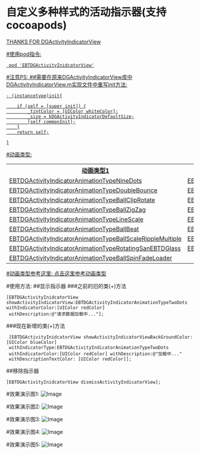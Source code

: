# 自定义多种样式的活动指示器(支持cocoapods)
<a href="https://github.com/gontovnik/DGActivityIndicatorView
">THANKS FOR DGActivityIndicatorView </href>

#使用pod指令:
```
 pod 'EBTDGActivityInidcatorView'
```




#注意PS:
##需要在原来DGActivityIndicatorView库中DGActivityIndicatorView.m实现文件中重写init方法:
```
- (instancetype)init{

    if (self = [super init]) {
        _tintColor = [UIColor whiteColor];
        _size = kDGActivityIndicatorDefaultSize;
        [self commonInit];
    }
    return self;

}

```


#动画类型:

<table >
<tr >
 <th>动画类型1</th>
 <th>动画类型2</th>
 <th>动画类型3</th>
 <th>动画类型4</th>
</tr>

<tr >
   <td>EBTDGActivityIndicatorAnimationTypeNineDots</td>
   <td>EBTDGActivityIndicatorAnimationTypeTriplePulse</td>
   <td>EBTDGActivityIndicatorAnimationTypeFiveDots</td>
   <td>EBTDGActivityIndicatorAnimationTypeRotatingSquares</td>

</tr>

<tr >
       <td>EBTDGActivityIndicatorAnimationTypeDoubleBounce</td>
       <td>EBTDGActivityIndicatorAnimationTypeTwoDots</td>
       <td>EBTDGActivityIndicatorAnimationTypeThreeDots</td>
       <td>EBTDGActivityIndicatorAnimationTypeBallPulse</td>
</tr>

<tr >
<td>EBTDGActivityIndicatorAnimationTypeBallClipRotate</td>
<td>EBTDGActivityIndicatorAnimationTypeBallClipRotatePulse</td>
<td>EBTDGActivityIndicatorAnimationTypeBallClipRotateMultiple</td>
<td>EBTDGActivityIndicatorAnimationTypeBallRotate</td>
</tr>

<tr >
<td>EBTDGActivityIndicatorAnimationTypeBallZigZag</td>
<td>EBTDGActivityIndicatorAnimationTypeBallZigZagDeflect</td>
<td>EBTDGActivityIndicatorAnimationTypeBallTrianglePath</td>
<td>EBTDGActivityIndicatorAnimationTypeBallScale</td>
</tr>

<tr >
<td>EBTDGActivityIndicatorAnimationTypeLineScale</td>
<td>EBTDGActivityIndicatorAnimationTypeLineScaleParty</td>
<td>EBTDGActivityIndicatorAnimationTypeBallScaleMultiple</td>
<td>EBTDGActivityIndicatorAnimationTypeBallPulseSync</td>
</tr>

<tr >
<td>EBTDGActivityIndicatorAnimationTypeBallBeat</td>
<td>EBTDGActivityIndicatorAnimationTypeLineScalePulseOut</td>
<td>EBTDGActivityIndicatorAnimationTypeLineScalePulseOutRapid</td>
<td>EBTDGActivityIndicatorAnimationTypeBallScaleRipple</td>
</tr>

<tr >
<td>EBTDGActivityIndicatorAnimationTypeBallScaleRippleMultiple</td>
<td>EBTDGActivityIndicatorAnimationTypeTriangleSkewSpin</td>
<td>EBTDGActivityIndicatorAnimationTypeBallGridBeat</td>
<td>EBTDGActivityIndicatorAnimationTypeBallGridPulse</td>
</tr>

<tr >
<td>EBTDGActivityIndicatorAnimationTypeRotatingSanEBTDGlass</td>
<td>EBTDGActivityIndicatorAnimationTypeRotatingTrigons</td>
<td>EBTDGActivityIndicatorAnimationTypeTripleRings</td>
<td>EBTDGActivityIndicatorAnimationTypeCookieTerminator</td>
</tr>
<tr >
<td>EBTDGActivityIndicatorAnimationTypeBallSpinFadeLoader</td>

</tr>

</table>

#动画类型参考这里:
<a href="https://github.com/ninjaprox/NVActivityIndicatorView">点击这里参考动画类型</a>




#使用方法:
##显示指示器
###之前的旧的类(+)方法
```
[EBTDGActivityInidcatorView showActivityIndicatorView:EBTDGActivityIndicatorAnimationTypeTwoDots
withIndicatorColor:[UIColor redColor]
 withDescription:@"请求数据加载中..."];

```
###现在新增的类(+)方法
```
 [EBTDGActivityInidcatorView showActivityIndicatorViewBackGroundColor:[UIColor blueColor]   
 withIndicatorType:EBTDGActivityIndicatorAnimationTypeTwoDots 
 withIndicatorColor:[UIColor redColor] withDescription:@"加载中..."
 withDescriptionTextColor: [UIColor redColor]];
```
##移除指示器
```
[EBTDGActivityInidcatorView dismissActivityIndicatorView];
```
#效果演示图1:
![Image](https://github.com/KBvsMJ/EBTActivityIndicatorViewDemo/blob/master/demogif/1.gif)



#效果演示图2:
![Image](https://github.com/KBvsMJ/EBTActivityIndicatorViewDemo/blob/master/demogif/2.gif)


#效果演示图3:
![Image](https://github.com/KBvsMJ/EBTActivityIndicatorViewDemo/blob/master/demogif/3.gif)

#效果演示图4:
![Image](https://github.com/KBvsMJ/EBTActivityIndicatorViewDemo/blob/master/demogif/4.gif)


#效果演示图5:
![Image](https://github.com/KBvsMJ/EBTActivityIndicatorViewDemo/blob/master/demogif/5.gif)
